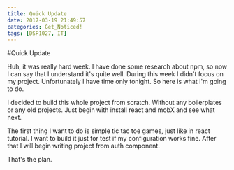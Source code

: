 ```yaml
---
title: Quick Update
date: 2017-03-19 21:49:57
categories: Get_Noticed!
tags: [DSP1027, IT]
---
```


#Quick Update

Huh, it was really hard week. I have done some research about npm, so now I can say that I understand it's quite well. During this week I didn't focus on my project. Unfortunately I have time only tonight. So here is what I'm going to do. 

I decided to build this whole project from scratch. Without any boilerplates or any old projects. Just begin with install react and mobX and see what next. 

The first thing I want to do is simple tic tac toe games, just like in react tutorial. I want to build it just for test if my configuration works fine. After that I will begin writing project from auth component.

That's the plan. 